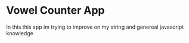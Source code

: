 # Vowel Counter App

In this this app im trying to improve on my string and genereal javascript knowledge
